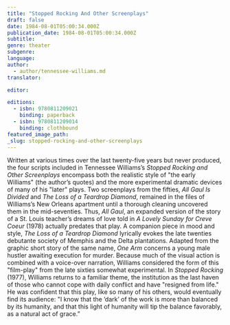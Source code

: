```yaml
---
title: "Stopped Rocking And Other Screenplays"
draft: false
date: 1984-08-01T05:00:34.000Z
publication_date: 1984-08-01T05:00:34.000Z
subtitle:
genre: theater
subgenre:
language:
author:
  - author/tennessee-williams.md
translator:

editor:

editions:
  - isbn: 9780811209021
    binding: paperback
  - isbn: 9780811209014
    binding: clothbound
featured_image_path:
_slug: stopped-rocking-and-other-screenplays
---
```


Written at various times over the last twenty-five years but never produced, the four scripts included in Tennessee Williams’s _Stopped Rocking and Other Screenplays_ encompass both the realistic style of "the early Williams" (the author’s quotes) and the more experimental dramatic devices of many of his "later" plays. Two screenplays from the fifties, _All Gaul Is Divided_ and _The Loss of a Teardrop Diamond_, remained in the files of Williams’s New Orleans apartment until a thorough cleaning uncovered them in the mid-seventies. Thus, _All Gaul_, an expanded version of the story of a St. Louis teacher’s dreams of love told in _A Lovely Sunday for Creve Coeur_ (1978) actually predates that play. A companion piece in mood and style, _The Loss of a Teardrop Diamond_ lyrically evokes the late twenties debutante society of Memphis and the Delta plantations. Adapted from the graphic short story of the same name, _One Arm_ concerns a young male hustler awaiting execution for murder. Because much of the visual action is combined with a voice-over narration, Williams considered the form of this "film-play" from the late sixties somewhat experimental. In _Stopped Rocking_ (1977), Williams returns to a familiar theme, the institution as the last haven of those who cannot cope with daily conflict and have "resigned from life." He was confident that this play, like so many of his others, would eventually find its audience: "I know that the ’dark’ of the work is more than balanced by its humanity, and that this light of humanity will tip the balance favorably, as a natural act of grace.”

